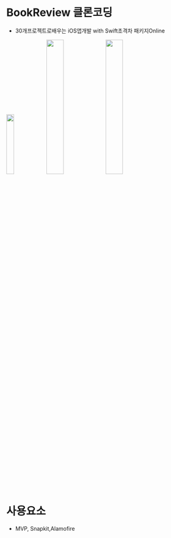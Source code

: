 # BookReview 클론코딩 
- 30개프로젝트로배우는 iOS앱개발 with Swift초격차 패키지Online

<img src="https://user-images.githubusercontent.com/26668309/159628867-58be5eee-f790-40c2-a3b8-75dd2f3f669c.png" width = 20%> <img src="https://user-images.githubusercontent.com/26668309/159628970-f2157e84-141d-4914-b288-21c1174fce44.png" width = 30%> <img src="https://user-images.githubusercontent.com/26668309/159629291-bbd70366-c573-4b8f-a8d7-cd8e66b39363.png" width = 30%> 


# 사용요소 
- MVP, Snapkit,Alamofire 


